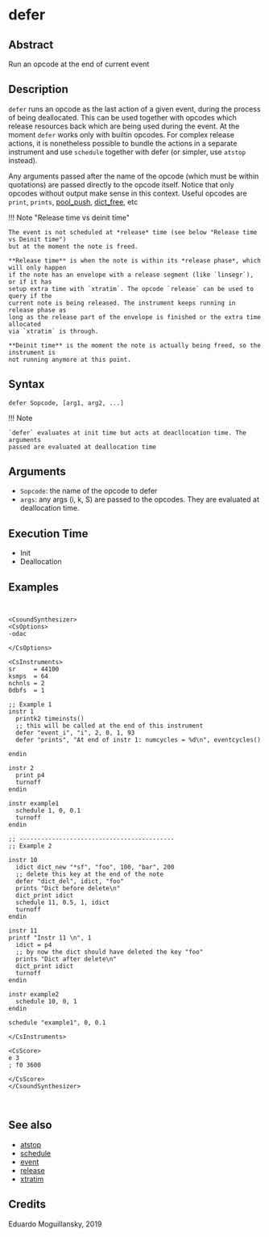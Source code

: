 # defer

## Abstract

Run an opcode at the end of current event

## Description


`defer` runs an opcode as the last action of a given event, during the process
of being deallocated. This can be used together with opcodes which release
resources back which are being used during the event. At the moment `defer`
works only with builtin opcodes. For complex release actions, it is nonetheless
possible to bundle the actions in a separate instrument and use `schedule`
together with defer (or simpler, use `atstop` instead).

Any arguments passed after the name of the opcode (which must be within
quotations) are passed directly to the opcode itself. Notice that only opcodes
without output make sense in this context. Useful opcodes are `print`, `prints`,
[pool_push](pool_push.md), [dict_free](dict_free.md), etc

!!! Note "Release time vs deinit time"

    The event is not scheduled at *release* time (see below "Release time vs Deinit time")
    but at the moment the note is freed.

    **Release time** is when the note is within its *release phase*, which will only happen
    if the note has an envelope with a release segment (like `linsegr`), or if it has
    setup extra time with `xtratim`. The opcode `release` can be used to query if the
    current note is being released. The instrument keeps running in release phase as
    long as the release part of the envelope is finished or the extra time allocated
    via `xtratim` is through.

    **Deinit time** is the moment the note is actually being freed, so the instrument is
    not running anymore at this point.


## Syntax

    defer Sopcode, [arg1, arg2, ...]


!!! Note

    `defer` evaluates at init time but acts at deacllocation time. The arguments
    passed are evaluated at deallocation time

## Arguments

* `Sopcode`: the name of the opcode to defer
* `args`: any args (i, k, S) are passed to the opcodes. They are evaluated at
  deallocation time.


## Execution Time

* Init
* Deallocation

## Examples

```csound


<CsoundSynthesizer>
<CsOptions>
-odac           

</CsOptions>

<CsInstruments>
sr     = 44100
ksmps  = 64
nchnls = 2
0dbfs  = 1

;; Example 1
instr 1
  printk2 timeinsts()
  ;; this will be called at the end of this instrument
  defer "event_i", "i", 2, 0, 1, 93
  defer "prints", "At end of instr 1: numcycles = %d\n", eventcycles()

endin

instr 2
  print p4
  turnoff
endin

instr example1
  schedule 1, 0, 0.1
  turnoff
endin

;; -------------------------------------------
;; Example 2

instr 10
  idict dict_new "*sf", "foo", 100, "bar", 200
  ;; delete this key at the end of the note
  defer "dict_del", idict, "foo"
  prints "Dict before delete\n"
  dict_print idict
  schedule 11, 0.5, 1, idict
  turnoff
endin 

instr 11
printf "Instr 11 \n", 1
  idict = p4
  ;; by now the dict should have deleted the key "foo"
  prints "Dict after delete\n"
  dict_print idict
  turnoff
endin

instr example2
  schedule 10, 0, 1
endin

schedule "example1", 0, 0.1

</CsInstruments>

<CsScore>
e 3
; f0 3600

</CsScore>
</CsoundSynthesizer>



```


## See also

* [atstop](atstop.md)
* [schedule](http://www.csounds.com/manual/html/schedule.html)
* [event](http://www.csounds.com/manual/html/event.html)
* [release](http://www.csounds.com/manual/html/release.html)
* [xtratim](http://www.csounds.com/manual/html/xtratim.html)

## Credits

Eduardo Moguillansky, 2019
